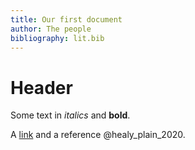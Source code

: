 ```yaml
---
title: Our first document
author: The people
bibliography: lit.bib
---
```


# Header

Some text in *italics* and **bold**. 

A [link](https://bbc.co.uk) and a reference @healy_plain_2020.

